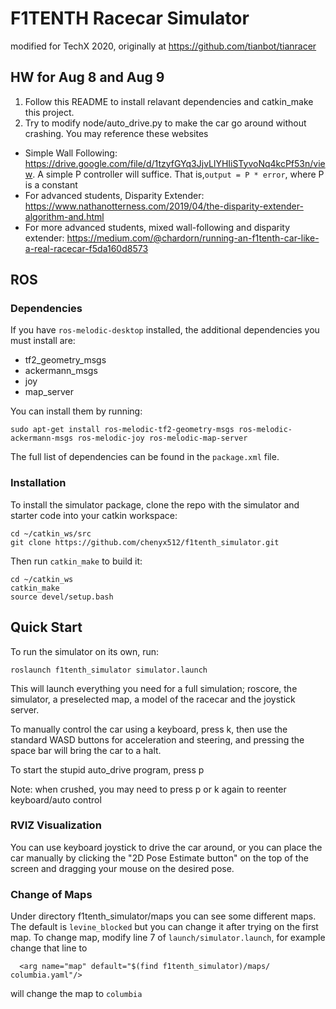 # F1TENTH Racecar Simulator
modified for TechX 2020, originally at https://github.com/tianbot/tianracer


## HW for Aug 8 and Aug 9
1. Follow this README to install relavant dependencies and catkin_make this project.
2. Try to modify node/auto_drive.py to make the car go around without crashing. You may reference
these websites
- Simple Wall Following: https://drive.google.com/file/d/1tzyfGYq3JjvLlYHIiSTyvoNq4kcPf53n/view.
A simple P controller will suffice. That is,`output = P * error`, where P is a constant
- For advanced students, Disparity Extender: https://www.nathanotterness.com/2019/04/the-disparity-extender-algorithm-and.html 
- For more advanced students, mixed wall-following and disparity extender: https://medium.com/@chardorn/running-an-f1tenth-car-like-a-real-racecar-f5da160d8573 

## ROS

### Dependencies
If you have ```ros-melodic-desktop``` installed, the additional dependencies you must install are:

- tf2_geometry_msgs
- ackermann_msgs
- joy
- map_server

You can install them by running:

    sudo apt-get install ros-melodic-tf2-geometry-msgs ros-melodic-ackermann-msgs ros-melodic-joy ros-melodic-map-server

The full list of dependencies can be found in the ```package.xml``` file.

### Installation

To install the simulator package, clone the repo with the simulator and starter code into your catkin workspace:

    cd ~/catkin_ws/src
    git clone https://github.com/chenyx512/f1tenth_simulator.git
    
Then run ```catkin_make``` to build it:

    cd ~/catkin_ws
    catkin_make
    source devel/setup.bash

## Quick Start

To run the simulator on its own, run:

    roslaunch f1tenth_simulator simulator.launch

This will launch everything you need for a full simulation; roscore, the simulator, a preselected map, a model of the racecar and the joystick server.

To manually control the car using a keyboard, press k, then use the standard WASD buttons for acceleration and steering, and pressing the space bar will bring the car to a halt.

To start the stupid auto_drive program, press p

Note: when crushed, you may need to press p or k again to reenter keyboard/auto control

### RVIZ Visualization

You can use keyboard joystick to drive the car around, or you can place the car manually by clicking the "2D Pose Estimate button" on the top of the screen and dragging your mouse on the desired pose.

### Change of Maps

Under directory f1tenth_simulator/maps you can see some different maps. The default is `levine_blocked` but you can change it after trying on the first map. To change map, modify line 7 of `launch/simulator.launch`, for example change that line to  

`  <arg name="map" default="$(find f1tenth_simulator)/maps/ columbia.yaml"/>`
 
will change the map to `columbia`